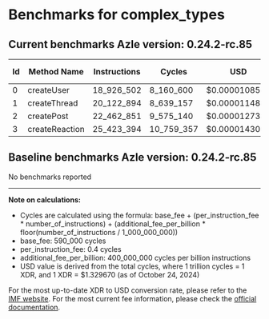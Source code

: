# Benchmarks for complex_types

## Current benchmarks Azle version: 0.24.2-rc.85

| Id  | Method Name    | Instructions | Cycles     | USD           | USD/Million Calls |
| --- | -------------- | ------------ | ---------- | ------------- | ----------------- |
| 0   | createUser     | 18_926_502   | 8_160_600  | $0.0000108509 | $10.85            |
| 1   | createThread   | 20_122_894   | 8_639_157  | $0.0000114872 | $11.48            |
| 2   | createPost     | 22_462_851   | 9_575_140  | $0.0000127318 | $12.73            |
| 3   | createReaction | 25_423_394   | 10_759_357 | $0.0000143064 | $14.30            |

## Baseline benchmarks Azle version: 0.24.2-rc.85

No benchmarks reported

---

**Note on calculations:**

-   Cycles are calculated using the formula: base_fee + (per_instruction_fee \* number_of_instructions) + (additional_fee_per_billion \* floor(number_of_instructions / 1_000_000_000))
-   base_fee: 590_000 cycles
-   per_instruction_fee: 0.4 cycles
-   additional_fee_per_billion: 400_000_000 cycles per billion instructions
-   USD value is derived from the total cycles, where 1 trillion cycles = 1 XDR, and 1 XDR = $1.329670 (as of October 24, 2024)

For the most up-to-date XDR to USD conversion rate, please refer to the [IMF website](https://www.imf.org/external/np/fin/data/rms_sdrv.aspx).
For the most current fee information, please check the [official documentation](https://internetcomputer.org/docs/current/developer-docs/gas-cost#execution).
